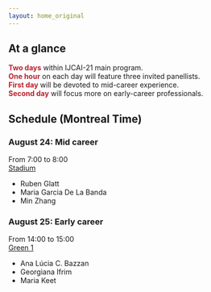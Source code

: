 ```yaml
---
layout: home_original
---
```


<style>
body {
text-align: justify}
</style>

## At a glance

<span style="color:#B8222E">**Two days**</span> within IJCAI-21 main program.\
<span style="color:#B8222E">**One hour**</span> on each day will feature three invited panellists.\
<span style="color:#B8222E">**First day**</span> will be devoted to mid-career experience.\
<span style="color:#B8222E">**Second day**</span> will focus more on early-career professionals.

## Schedule (Montreal Time)

### August 24: Mid career

<i class="fa fa-clock-seven fa-fw"></i> From 7:00 to 8:00\
<i class="fa fa-location-dot fa-fw"></i> [Stadium](https://ijcai-21.org/venue/)

- Ruben Glatt
- Maria Garcia De La Banda
- Min Zhang

### August 25: Early career

<i class="fa fa-clock-three fa-fw"></i> From 14:00 to 15:00\
<i class="fa fa-location-dot fa-fw"></i> [Green 1](https://ijcai-21.org/venue/)

- Ana Lúcia C. Bazzan
- Georgiana Ifrim
- Maria Keet



